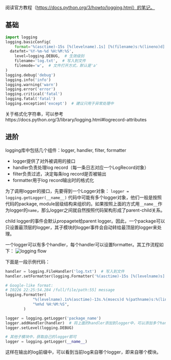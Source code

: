 阅读官方教程（https://docs.python.org/3/howto/logging.html）的笔记。

## 基础

```python
import logging
logging.basicConfig(
	format='%(asctime)-15s [%(levelname).1s] [%(filename)s:%(lineno)d] %(message)s',  # 格式
  datefmt='%Y-%m-%d %H:%M:%S',
	level=logging.DEBUG,  # 生效级别
	filename='log.txt',  # 写入到文件
	filemode='w',  # 文件打开方式，默认是'a'
)
logging.debug('debug')
logging.info('info')
logging.warning('warn')
logging.error('error')
logging.critical('fatal')
logging.fatal('fatal')
logging.exception('except')  # 建议只用于异常处理中
```
关于格式化字符串，可以参考https://docs.python.org/3/library/logging.html#logrecord-attributes

## 进阶

logging库中包括几个组件：logger, handler, filter, formatter

- logger提供了对外被调用的接口
- handler负责处理log record（每一条日志对应一个LogRecord对象）
- filter负责过滤，决定每条log record是否被输出
- formatter用于log record输出时的格式化

为了调用logger的接口，先要得到一个Logger对象：
`logger = logging.getLogger(__name__)`
代码中可能有多个logger对象，他们一般是按照代码的package, module层级结构来组织的。如果按照上面的方式用`__name__`作为logger的`name`，那么logger之间就自然按照代码架构形成了parent-child关系。

child logger的事件会默认propagete给parent logger。因此，一个package可以只设置最顶层的logger，其子模块的logger事件会自动转给最顶层的logger来处理。

一个logger可以有多个handler，每个handler可以设置formatter。其工作流程如下：
![logging flow](https://docs.python.org/3/_images/logging_flow.png)

下面是一段示例代码：
```python
handler = logging.FileHandler('log.txt')  # 写入到文件
handler.setFormatter(logging.Formatter('%(asctime)-15s [%(levelname)s] [%(name)-9s] %(message)s'))  # 设置formatter

# Google-like format:
# I0226 22:25:54.284 /full/file/path:55] message
logging.Formatter(
            "%(levelname).1s%(asctime)-13s.%(msecs)d %(pathname)s:%(lineno)d] %(message)s",
            "%m%d %H:%M:%S",
        )

logger = logging.getLogger('package_name')
logger.addHandler(handler)  # 将上面的handler添加到logger中，可以添加多个handler
logger.setLevel(logging.DEBUG)

# 其他子模块中，获取自己的logger即可
logger = logging.getLogger(__name__)
```
这样在输出的log前缀中，可以看到当前log来自哪个logger，即来自哪个模块。

